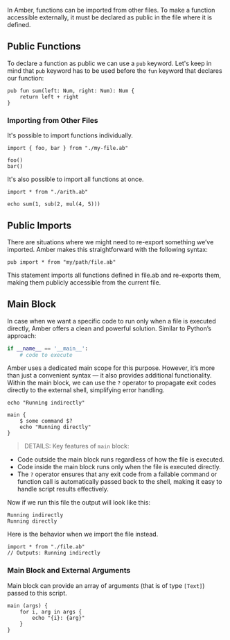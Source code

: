 In Amber, functions can be imported from other files. To make a function accessible externally, it must be declared as public in the file where it is defined.

## Public Functions

To declare a function as public we can use a `pub` keyword. Let's keep in mind that `pub` keyword has to be used before the `fun` keyword that declares our function:

```ab
pub fun sum(left: Num, right: Num): Num {
    return left + right
}
```

### Importing from Other Files

It's possible to import functions individually.

```ab
import { foo, bar } from "./my-file.ab"

foo()
bar()
```

It's also possible to import all functions at once.

```ab
import * from "./arith.ab"

echo sum(1, sub(2, mul(4, 5)))
```

## Public Imports

There are situations where we might need to re-export something we’ve imported. Amber makes this straightforward with the following syntax:

```ab
pub import * from "my/path/file.ab"
```

This statement imports all functions defined in file.ab and re-exports them, making them publicly accessible from the current file.

## Main Block

In case when we want a specific code to run only when a file is executed directly, Amber offers a clean and powerful solution. Similar to Python’s approach:

```py
if __name__ == '__main__':
    # code to execute
```

Amber uses a dedicated main scope for this purpose. However, it’s more than just a convenient syntax — it also provides additional functionality. Within the main block, we can use the `?` operator to propagate exit codes directly to the external shell, simplifying error handling.

```ab
echo "Running indirectly"

main {
    $ some command $?
    echo "Running directly"
}
```

> DETAILS: Key features of `main` block:
- Code outside the main block runs regardless of how the file is executed.
- Code inside the main block runs only when the file is executed directly.
- The `?` operator ensures that any exit code from a failable command or function call is automatically passed back to the shell, making it easy to handle script results effectively.

Now if we run this file the output will look like this:
```
Running indirectly
Running directly
```

Here is the behavior when we import the file instead.

```ab
import * from "./file.ab"
// Outputs: Running indirectly
```


### Main Block and External Arguments

Main block can provide an array of arguments (that is of type `[Text]`) passed to this script.

```ab
main (args) {
    for i, arg in args {
        echo "{i}: {arg}"
    }
}
```
